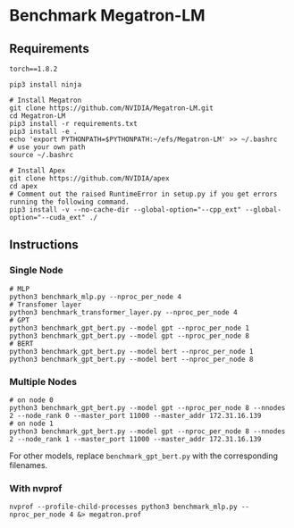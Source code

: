 # Benchmark Megatron-LM

## Requirements
```
torch==1.8.2
```

```
pip3 install ninja

# Install Megatron
git clone https://github.com/NVIDIA/Megatron-LM.git
cd Megatron-LM
pip3 install -r requirements.txt
pip3 install -e .
echo 'export PYTHONPATH=$PYTHONPATH:~/efs/Megatron-LM' >> ~/.bashrc   # use your own path
source ~/.bashrc

# Install Apex
git clone https://github.com/NVIDIA/apex
cd apex
# Comment out the raised RuntimeError in setup.py if you get errors running the following command.
pip3 install -v --no-cache-dir --global-option="--cpp_ext" --global-option="--cuda_ext" ./
```

## Instructions
### Single Node
```
# MLP
python3 benchmark_mlp.py --nproc_per_node 4
# Transfomer layer
python3 benchmark_transformer_layer.py --nproc_per_node 4
# GPT
python3 benchmark_gpt_bert.py --model gpt --nproc_per_node 1
python3 benchmark_gpt_bert.py --model gpt --nproc_per_node 8
# BERT
python3 benchmark_gpt_bert.py --model bert --nproc_per_node 1
python3 benchmark_gpt_bert.py --model bert --nproc_per_node 8
```

### Multiple Nodes
```
# on node 0
python3 benchmark_gpt_bert.py --model gpt --nproc_per_node 8 --nnodes 2 --node_rank 0 --master_port 11000 --master_addr 172.31.16.139
# on node 1
python3 benchmark_gpt_bert.py --model gpt --nproc_per_node 8 --nnodes 2 --node_rank 1 --master_port 11000 --master_addr 172.31.16.139
```

For other models, replace `benchmark_gpt_bert.py` with the corresponding filenames.

### With nvprof
```
nvprof --profile-child-processes python3 benchmark_mlp.py --nproc_per_node 4 &> megatron.prof
```
